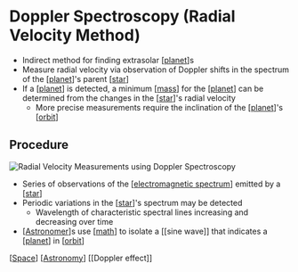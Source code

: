 # Doppler Spectroscopy (Radial Velocity Method)

- Indirect method for finding extrasolar [[planet]]s
- Measure radial velocity via observation of Doppler shifts in the spectrum of the [[planet]]'s parent [[star]]
- If a [[planet]] is detected, a minimum [[mass]] for the [[planet]] can be determined from the changes in the [[star]]'s radial velocity
  - More precise measurements require the inclination of the [[planet]]'s [[orbit]]

## Procedure

![Radial Velocity Measurements using Doppler Spectroscopy](/assets/second-brain/2020-12-01-13-15-49.png)

- Series of observations of the [[electromagnetic spectrum]] emitted by a [[star]]
- Periodic variations in the [[star]]'s spectrum may be detected
  - Wavelength of characteristic spectral lines increasing and decreasing over time
- [[Astronomer]]s use [[math]] to isolate a [[sine wave]] that indicates a [[planet]] in [[orbit]]


[[Space]] [[Astronomy]] [[Doppler effect]]

[//begin]: # "Autogenerated link references for markdown compatibility"
[planet]: planet "Planet"
[star]: star "Star"
[mass]: mass "Mass"
[orbit]: orbit "Orbit"
[electromagnetic spectrum]: electromagnetic-spectrum "Electromagnetic Spectrum"
[Astronomer]: astronomer "Astronomer"
[math]: math "Math"
[Space]: space "Space"
[Astronomy]: astronomy "Astronomy"
[//end]: # "Autogenerated link references"